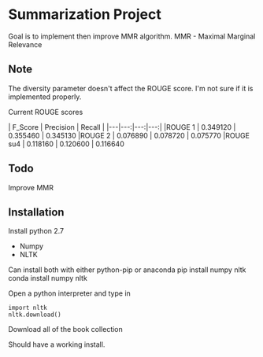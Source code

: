 Summarization Project
===

Goal is to implement then improve MMR algorithm.
MMR - Maximal Marginal Relevance

Note
---
The diversity parameter doesn't affect the ROUGE score. I'm not sure if
it is implemented properly.

Current ROUGE scores

| F_Score | Precision | Recall |
|---|---:|---:|---:|
|ROUGE 1   | 0.349120 | 0.355460 | 0.345130
|ROUGE 2   | 0.076890 | 0.078720 | 0.075770
|ROUGE su4 | 0.118160 | 0.120600 | 0.116640

Todo
---
Improve MMR

Installation
---
Install python 2.7
- Numpy
- NLTK

Can install both with either python-pip or anaconda
    pip install numpy nltk
    conda install numpy nltk

Open a python interpreter and type in

```python2
import nltk
nltk.download()
```

Download all of the book collection

Should have a working install.
